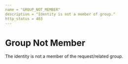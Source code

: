 ```yaml
---
name = "GROUP_NOT_MEMBER"
description = "Identity is not a member of group."
http_status = 403
---
```


# Group Not Member

The identity is not a member of the request/related group.
